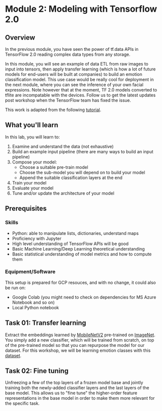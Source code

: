 # Module 2: Modeling with Tensorflow 2.0
## Overview
In the previous module, you have seen the power of tf.data APIs in TensorFlow 2.0 reading complex data types from any storage. 

In this module, you will see an example of data ETL from raw images to input into tensors, then apply transfer learning (which is how a lot of future models for end-users will be built at companies) to build an emotion classification model. This use case would be really cool for deployment in the next module, where you can see the inference of your own facial expressions. Note however that at the moment, TF 2.0 models converted to tflite are incompatable with the devices. Follow us to get the latest updates post workshop when the TensorFlow team has fixed the issue.

This work is adapted from the following [tutorial](https://colab.research.google.com/github/tensorflow/docs/blob/master/site/en/r2/tutorials/images/transfer_learning.ipynb).

## What you'll learn
In this lab, you will learn to:
1. Examine and understand the data (not exhaustive)
2. Build an example input pipeline (there are many ways to build an input pipeline)
3. Compose your model:
    * Choose a suitable pre-train model
    * Choose the sub-model you will depend on to build your model
    * Append the suitable classification layers at the end
4. Train your model
5. Evaluate your model
6. Tune and/or update the architecture of your model

## Prerequisites

### Skills
- Python: able to manipulate lists, dictionaries, understand maps
- Proficiency with Jupyter
- High level understanding of TensorFlow APIs will be good
- Basic Machine Learning/Deep Learning theoretical understanding
- Basic statistical understanding of model metrics and how to compute them

### Equipment/Software

This setup is prepared for GCP resouces, and with no change, it could also be run on:
- Google Colab (you might need to check on dependencies for MS Azure Notebook and so on)
- Local Python notebook 

## Task 01: Transfer learning
Extract the embeddings learned by [MobileNetV2](https://ai.googleblog.com/2018/04/mobilenetv2-next-generation-of-on.html) pre-trained on [ImageNet](http://www.image-net.org/). You simply add a new classifier, which will be trained from scratch, on top of the pre-trained model so that you can repurpose the model for our dataset. For this workshop, we will be learning emotion classes with this [dataset](https://www.kaggle.com/aspiring1/fer2013-images).

## Task 02: Fine tuning
Unfreezing a few of the top layers of a frozen model base and jointly training both the newly-added classifier layers and the last layers of the base model. This allows us to "fine tune" the higher-order feature representations in the base model in order to make them more relevant for the specific task.


